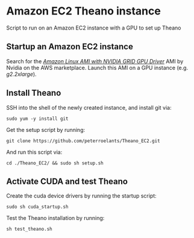 # Amazon EC2 Theano instance #

Script to run on an Amazon EC2 instance with a GPU to set up Theano


## Startup an Amazon EC2 instance ##

Search for the [*Amazon Linux AMI with NVIDIA GRID GPU Driver*](https://aws.amazon.com/marketplace/pp/B00FYCDDTE) AMI by Nvidia on the AWS marketplace. Launch this AMI on a GPU instance (e.g. *g2.2xlarge*).

## Install Theano ##

SSH into the shell of the newly created instance, and install git via:

    sudo yum -y install git

Get the setup script by running:

    git clone https://github.com/peterroelants/Theano_EC2.git

And run this script via:

    cd ./Theano_EC2/ && sudo sh setup.sh

## Activate CUDA and test Theano ##

Create the cuda device drivers by running the startup script:

    sudo sh cuda_startup.sh

Test the Theano installation by running:

    sh test_theano.sh
